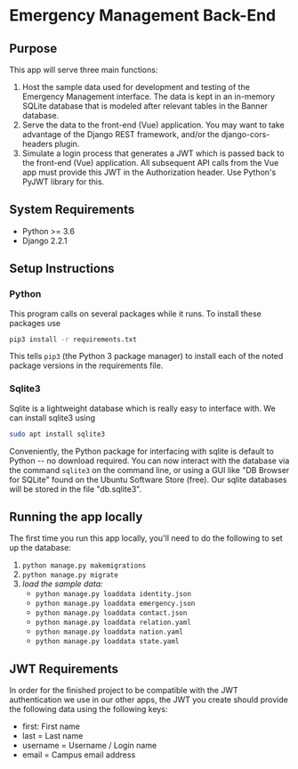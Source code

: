 # Emergency Management Back-End

## Purpose
This app will serve three main functions:
1. Host the sample data used for development and testing of the Emergency Management interface.
The data is kept in an in-memory SQLite database that is modeled after relevant tables in the
Banner database.
2. Serve the data to the front-end (Vue) application.  You may want to take advantage of the
Django REST framework, and/or the django-cors-headers plugin.
3. Simulate a login process that generates a JWT which is passed back to the front-end (Vue)
application.  All subsequent API calls from the Vue app must provide this JWT in the
Authorization header. Use Python's PyJWT library for this.

## System Requirements
* Python >= 3.6
* Django  2.2.1

## Setup Instructions
### Python
This program calls on several packages while it runs. To install these packages use
```bash
pip3 install -r requirements.txt
```
This tells `pip3` (the Python 3 package manager) to install each of the noted package versions
in the requirements file.

### Sqlite3
Sqlite is a lightweight database which is really easy to interface with. We can install sqlite3 using
```bash
sudo apt install sqlite3
```
Conveniently, the Python package for interfacing with sqlite is default to Python -- no download
required. You can now interact with the database via the command `sqlite3` on the command line, or
using a GUI like "DB Browser for SQLite" found on the Ubuntu Software Store (free). Our sqlite
databases will be stored in the file "db.sqlite3".

## Running the app locally
The first time you run this app locally, you'll need to do the following to set up the database:
1. `python manage.py makemigrations`
2. `python manage.py migrate`
3. *load the sample data:*
    * `python manage.py loaddata identity.json`
    * `python manage.py loaddata emergency.json`
    * `python manage.py loaddata contact.json`
    * `python manage.py loaddata relation.yaml`
    * `python manage.py loaddata nation.yaml`
    * `python manage.py loaddata state.yaml`

## JWT Requirements
In order for the finished project to be compatible with the JWT authentication we use in our
other apps, the JWT you create should provide the following data using the following keys:
* first: First name
* last = Last name
* username = Username / Login name
* email = Campus email address
